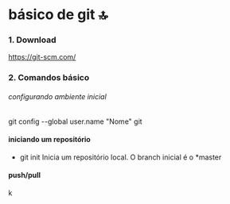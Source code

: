 # básico de git :top:

### 1. Download
https://git-scm.com/

### 2. Comandos básico

###### configurando ambiente inicial

 git config --global user.name "Nome" 
 git 
 


#### iniciando um repositório
* git init 
 Inicia um repositório local. O branch inicial é o *master 
 
#### push/pull
k
